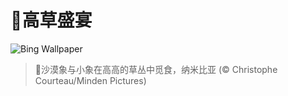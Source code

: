 # 🔖高草盛宴

![Bing Wallpaper](https://www.bing.com/th?id=OHR.ElephantGrass_ZH-CN7110191053_1920x1080.jpg&rf=LaDigue_1920x1080.jpg&pid=hp)

> 📝沙漠象与小象在高高的草丛中觅食，纳米比亚 (© Christophe Courteau/Minden Pictures)
